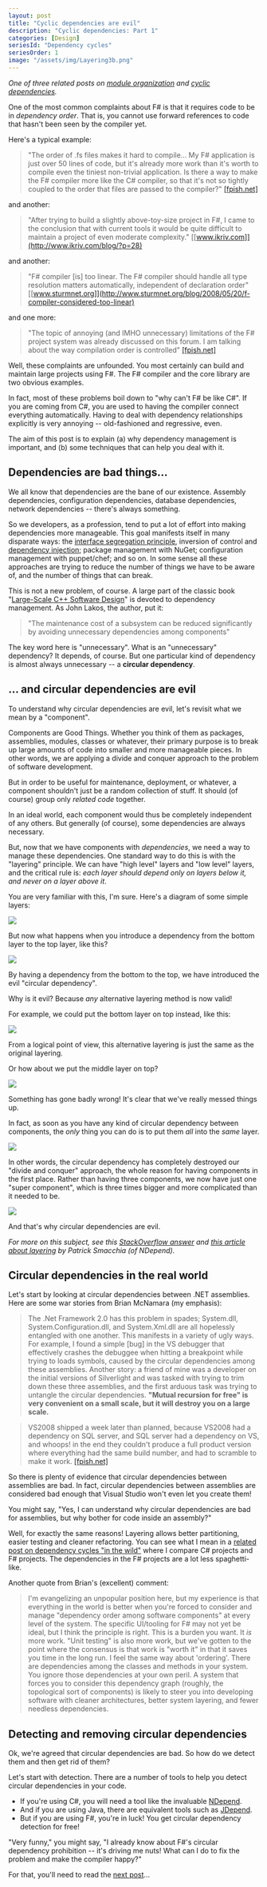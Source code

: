 ```yaml
---
layout: post
title: "Cyclic dependencies are evil"
description: "Cyclic dependencies: Part 1"
categories: [Design]
seriesId: "Dependency cycles"
seriesOrder: 1
image: "/assets/img/Layering3b.png"
---
```


*One of three related posts on [module organization](/posts/recipe-part3/) and [cyclic dependencies](/posts/removing-cyclic-dependencies/).*

One of the most common complaints about F# is that it requires code to be in *dependency order*. That is, you cannot use forward references to code that hasn't been seen by the compiler yet.  

Here's a typical example:

> "The order of .fs files makes it hard to compile... My F# application is just over 50 lines of code, but it's already more work than it's worth to compile even the tiniest non-trivial application. Is there a way to make the F# compiler more like the C# compiler, so that it's not so tightly coupled to the order that files are passed to the compiler?" [[fpish.net]](http://fpish.net/topic/None/57578) 

and another:

> "After trying to build a slightly above-toy-size project in F#, I came to the conclusion that with current tools it would be quite difficult to maintain a project of even moderate complexity." [[www.ikriv.com]](http://www.ikriv.com/blog/?p=28) 

and another:

> "F# compiler [is] too linear. The F# compiler should handle all type resolution matters automatically, independent of declaration order" [[www.sturmnet.org]](http://www.sturmnet.org/blog/2008/05/20/f-compiler-considered-too-linear) 

and one more:

> "The topic of annoying (and IMHO unnecessary) limitations of the F# project system was already discussed on this forum. I am talking about the way compilation order is controlled" [[fpish.net]](http://fpish.net/topic/Some/0/59219) 

Well, these complaints are unfounded. You most certainly can build and maintain large projects using F#. The F# compiler and the core library are two obvious examples.

In fact, most of these problems boil down to "why can't F# be like C#".  If you are coming from C#, you are used to having the compiler connect everything automatically. Having to deal with dependency relationships explicitly is very annoying -- old-fashioned and regressive, even.  

The aim of this post is to explain (a) why dependency management is important, and (b) some techniques that can help you deal with it.

## Dependencies are bad things...

We all know that dependencies are the bane of our existence. Assembly dependencies, configuration dependencies, database dependencies, network dependencies -- there's always something.

So we developers, as a profession, tend to put a lot of effort into making dependencies more manageable. This goal manifests itself in many disparate ways: the [interface segregation principle](http://en.wikipedia.org/wiki/Interface_segregation_principle), inversion of control and [dependency injection](http://en.wikipedia.org/wiki/Dependency_inversion_principle); package management with NuGet; configuration management with puppet/chef; and so on. In some sense all these approaches are trying to reduce the number of things we have to be aware of, and the number of things that can break.

This is not a new problem, of course. A large part of the classic book "[Large-Scale C++ Software Design](http://www.amazon.com/Large-Scale-Software-Design-John-Lakos/dp/0201633620)" is devoted to dependency management. As John Lakos, the author, put it:

> "The maintenance cost of a subsystem can be reduced significantly by avoiding unnecessary dependencies among components"

The key word here is "unnecessary". What is an "unnecessary" dependency?  It depends, of course. But one particular kind of dependency is almost always unnecessary -- a **circular dependency**.

## ... and circular dependencies are evil

To understand why circular dependencies are evil, let's revisit what we mean by a "component".

Components are Good Things. Whether you think of them as packages, assemblies, modules, classes or whatever, their primary purpose is to break up large amounts of code into smaller and more manageable pieces.  In other words, we are applying a divide and conquer approach to the problem of software development.

But in order to be useful for maintenance, deployment, or whatever, a component shouldn't just be a random collection of stuff. It should (of course) group only *related code* together. 

In an ideal world, each component would thus be completely independent of any others. But generally (of course), some dependencies are always necessary.  

But, now that we have components with *dependencies*, we need a way to manage these dependencies. One standard way to do this is with the "layering" principle. We can have "high level" layers and "low level" layers, and the critical rule is: *each layer should depend only on layers below it, and never on a layer above it*.

You are very familiar with this, I'm sure. Here's a diagram of some simple layers:

![](/assets/img/Layering1.png)

But now what happens when you introduce a dependency from the bottom layer to the top layer, like this?

![](/assets/img/Layering2.png)

By having a dependency from the bottom to the top, we have introduced the evil "circular dependency". 

Why is it evil? Because *any* alternative layering method is now valid! 

For example, we could put the bottom layer on top instead, like this:

![](/assets/img/Layering3.png)

From a logical point of view, this alternative layering is just the same as the original layering. 

Or how about we put the middle layer on top?

![](/assets/img/Layering3b.png)

Something has gone badly wrong! It's clear that we've really messed things up. 

In fact, as soon as you have any kind of circular dependency between components, the *only* thing you can do is to put them *all* into the *same* layer.  

![](/assets/img/Layering4.png)

In other words, the circular dependency has completely destroyed our "divide and conquer" approach, the whole reason for having components in the first place.  Rather than having three components, we now have just one "super component", which is three times bigger and more complicated than it needed to be. 

![](/assets/img/Layering5.png)

And that's why circular dependencies are evil.

*For more on this subject, see this [StackOverflow answer](http://stackoverflow.com/a/1948636/1136133) and [this article about layering](http://codebetter.com/patricksmacchia/2008/02/10/layering-the-level-metric-and-the-discourse-of-method/) by Patrick Smacchia (of NDepend).*

## Circular dependencies in the real world

Let's start by looking at circular dependencies between .NET assemblies. Here are some war stories from Brian McNamara (my emphasis):

> The .Net Framework 2.0 has this problem in spades; System.dll, System.Configuration.dll, and System.Xml.dll are all hopelessly entangled with one another. This manifests in a variety of ugly ways. For example, I found a simple [bug] in the VS debugger that effectively crashes the debuggee when hitting a breakpoint while trying to loads symbols, caused by the circular dependencies among these assemblies. Another story: a friend of mine was a developer on the initial versions of Silverlight and was tasked with trying to trim down these three assemblies, and the first arduous task was trying to untangle the circular dependencies. **"Mutual recursion for free" is very convenient on a small scale, but it will destroy you on a large scale.**

> VS2008 shipped a week later than planned, because VS2008 had a dependency on SQL server, and SQL server had a dependency on VS, and whoops! in the end they couldn't produce a full product version where everything had the same build number, and had to scramble to make it work.  [[fpish.net]](http://fpish.net/topic/None/59219#comment-70220)

So there is plenty of evidence that circular dependencies between assemblies are bad.  In fact, circular dependencies between assemblies are considered bad enough that Visual Studio won't even let you create them!

You might say, "Yes, I can understand why circular dependencies are bad for assemblies, but why bother for code inside an assembly?"

Well, for exactly the same reasons!  Layering allows better partitioning, easier testing and cleaner refactoring.  You can see what I mean in a [related post on dependency cycles "in the wild"](/posts/cycles-and-modularity-in-the-wild/) where I compare C# projects and F# projects. The dependencies in the F# projects are a lot less spaghetti-like.

Another quote from Brian's (excellent) comment:

> I'm evangelizing an unpopular position here, but my experience is that everything in the world is better when you're forced to consider and manage "dependency order among software components" at every level of the system. The specific UI/tooling for F# may not yet be ideal, but I think the principle is right. This is a burden you want. It *is* more work. "Unit testing" is also more work, but we've gotten to the point where the consensus is that work is "worth it" in that it saves you time in the long run. I feel the same way about 'ordering'. There are dependencies among the classes and methods in your system. You ignore those dependencies at your own peril. A system that forces you to consider this dependency graph (roughly, the topological sort of components) is likely to steer you into developing software with cleaner architectures, better system layering, and fewer needless dependencies.

## Detecting and removing circular dependencies 

Ok, we're agreed that circular dependencies are bad. So how do we detect them and then get rid of them?

Let's start with detection. There are a number of tools to help you detect circular dependencies in your code.

* If you're using C#, you will need a tool like the invaluable [NDepend](http://www.ndepend.com/features.aspx#DependencyCycle).
* And if you are using Java, there are equivalent tools such as [JDepend](http://www.clarkware.com/software/JDepend.html#cycles).
* But if you are using F#, you're in luck! You get circular dependency detection for free!

"Very funny," you might say, "I already know about F#'s circular dependency prohibition -- it's driving me nuts! What can I do to fix the problem and make the compiler happy?"

For that, you'll need to read the [next post](/posts/removing-cyclic-dependencies/)...

